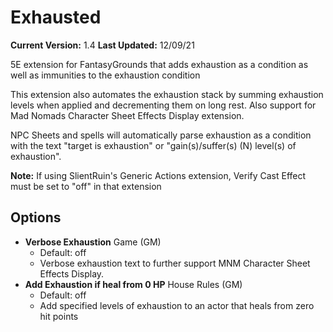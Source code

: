 # Exhausted
**Current Version:** 1.4
**Last Updated:** 12/09/21

5E extension for FantasyGrounds that adds exhaustion as a condition as well as immunities to the exhaustion condition

This extension also automates the exhaustion stack by summing exhaustion levels when applied and decrementing them on long rest. Also support for Mad Nomads Character Sheet Effects Display extension.

NPC Sheets and spells will automatically parse exhaustion as a condition with the text "target is exhaustion" or "gain(s)/suffer(s) (N) level(s) of exhaustion".

**Note:** If using SlientRuin's Generic Actions extension, Verify Cast Effect must be set to "off" in that extension
## Options
* **Verbose Exhaustion** Game (GM)
  * Default: off
  * Verbose exhaustion text to further support MNM Character Sheet Effects Display.
 * **Add Exhaustion if heal from 0 HP** House Rules (GM)
    * Default: off
    * Add specified levels of exhaustion to an actor that heals from zero hit points